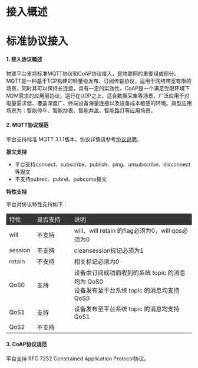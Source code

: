 # **接入概述**

# **标准协议接入**

#### 1. 接入协议概述 

物联平台支持标准MQTT协议和CoAP协议接入，是物联网的重要组成部分。MQTT是一种基于TCP构建的轻量级发布、订阅传输协议，适用于网络带宽有限的场景，同时其可以保持长连接，具有一定的实效性。CoAP是一个满足受限环境下M2M需求的应用层协议，运行在UDP之上，适合数据采集等场景，广泛应用于对电量需求低、覆盖深度广、终端设备海量连接以及设备成本敏感的环境。典型应用场景为：智能停车、智能抄表、智能井盖、智能路灯等应用场景。

#### 2. MQTT协议规范  

平台支持标准 MQTT 3.1.1版本，协议详情请参考[协议说明](https://mqtt.org/?spm=a2c4g.11186623.2.11.19083f86gxhJ7h)。

**报文支持**

- 平台支持connect、subscribe、publish、ping、unsubscribe、disconnect等报文
- 不支持pubrec、pubrel、pubcomp报文

**特性支持**  

平台对协议特性支持如下：  

<table style="text-align: left">
<tr style="background-color:#363636; color:#F0FFF0;"><td width="15%">特性</td><td width="20%">是否支持</td><td>说明</td></tr>
<tr><td>will</td><td>不支持</td><td>will、will retain 的flag必须为0，will qos必须为0</td></tr>
<tr><td>session</td><td>不支持</td><td>cleansession标记必须为1</td></tr>
<tr><td>retain</td><td>不支持</td><td>相关标记必须为0</td></tr>
<tr><td>QoS0</td><td>支持</td><td>设备由订阅成功而收到的系统 topic 的消息均为 QoS0<br>设备发布至平台系统 topic 的消息均支持 QoS0</td></tr>
<tr><td>QoS1</td><td>支持</td><td>设备发布至平台系统 topic 的消息均支持 QoS1</td></tr>
<tr><td>QoS2</td><td>不支持</td><td> </td></tr>
</table>

#### 3. CoAP协议规范 

平台支持 RFC 7252 Constrained Application Protocol协议。
